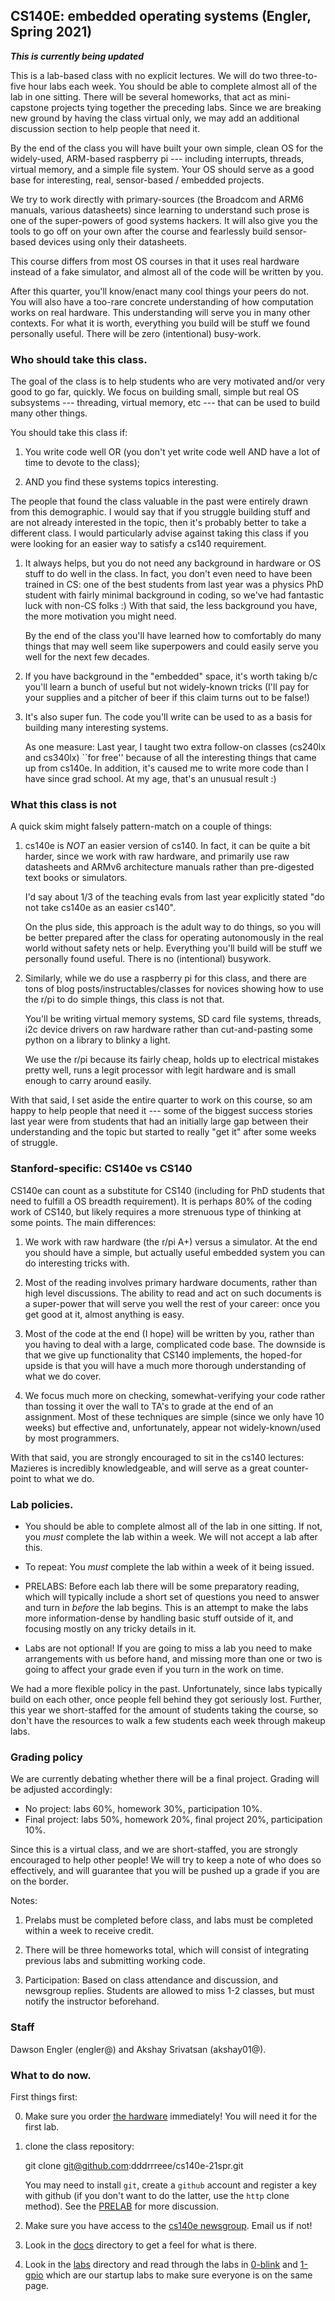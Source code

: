 ## CS140E: embedded operating systems (Engler, Spring 2021)

***This is currently being updated***




This is a lab-based class with no explicit lectures.  We will do two
three-to-five hour labs each week.  You should be able to complete
almost all of the lab in one sitting.  There will be several homeworks,
that act as mini-capstone projects tying together the preceding labs.
Since we are breaking new ground by having the class virtual only,
we may add an additional discussion section to help people that need it.

By the end of the class you will have built your own simple, clean OS
for the widely-used, ARM-based raspberry pi --- including interrupts,
threads, virtual memory, and a simple file system.  Your OS should serve
as a good base for interesting, real, sensor-based / embedded projects.

We try to work directly with primary-sources (the Broadcom and ARM6
manuals, various datasheets) since learning to understand such prose is
one of the super-powers of good systems hackers.  It will also give you
the tools to go off on your own after the course and fearlessly build
sensor-based devices using only their datasheets.

This course differs from most OS courses in that it uses real hardware
instead of a fake simulator, and almost all of the code will be written
by you.

After this quarter, you'll know/enact many cool things your peers do not.
You will also have a too-rare concrete understanding of how computation
works on real hardware.   This understanding will serve you in many other
contexts.  For what it is worth, everything you build will be stuff we
found personally useful.   There will be zero (intentional) busy-work.

### Who should take this class.

The goal of the class is to help students who are very motivated and/or
very good to go far, quickly.  We focus on building small, simple but
real OS subsystems --- threading, virtual memory, etc --- that can be
used to build many other things.

You should take this class if:

   1. You write code well OR (you don't yet write code well AND have
      a lot of time to devote to the class);

   2. AND you find these systems topics interesting.

The people that found the class valuable in the past were entirely drawn
from this demographic.  I would say that if you struggle building stuff
and are not already interested in the topic, then it's probably better
to take a different class.  I would particularly advise against taking
this class if you were looking for an easier way to satisfy a cs140
requirement.

   1. It always helps, but you do not need any background in hardware
      or OS stuff to do well in the class.  In fact, you don't even need
      to have been trained in CS: one of the best students from last year
      was a physics PhD student with fairly minimal background in coding,
      so we've had fantastic luck with non-CS folks :) With that said,
      the less background you have, the more motivation you might need.

      By the end of the class you'll have learned how to comfortably do
      many things that may well seem like superpowers and could easily
      serve you well for the next few decades.

   2. If you have background in the "embedded" space, it's worth taking
      b/c you'll learn a bunch of useful but not widely-known tricks
      (I'll pay for your supplies and a pitcher of beer if this claim
      turns out to be false!)

   3. It's also super fun.   The code you'll write can be used to
      as a basis for building many interesting systems.

      As one measure: Last year, I taught two extra follow-on classes
      (cs240lx and cs340lx) ``for free'' because of all the interesting
      things that came up from cs140e.   In addition, it's caused me
      to write more code than I have since grad school.  At my age,
      that's an unusual result :)


### What this class is not

A quick skim might falsely pattern-match on a couple of things:

   1. cs140e is *NOT* an easier version of cs140.  In fact, it can
      be quite a bit harder, since we work with raw hardware, and
      primarily use raw datasheets and ARMv6 architecture manuals
      rather than pre-digested text books or simulators.

      I'd say about 1/3 of the teaching evals from last year explicitly
      stated "do not take cs140e as an easier cs140".

      On the plus side, this approach is the adult way to do things,
      so you will be better prepared after the class for operating
      autonomously in the real world without safety nets or help.
      Everything you'll build will be stuff we personally found useful.
      There is no (intentional) busywork.

   2. Similarly, while we do use a raspberry pi for this class, and there
      are tons of blog posts/instructables/classes for novices showing
      how to use the r/pi to do simple things, this class is not that.

      You'll be writing virtual memory systems, SD card file systems,
      threads, i2c device drivers on raw hardware rather than
      cut-and-pasting some python on a library to blinky a light.

      We use the r/pi because its fairly cheap, holds up to electrical
      mistakes pretty well, runs a legit processor with legit hardware
      and is small enough to carry around easily.

With that said, I set aside the entire quarter to work on this course,
so am happy to help people that need it --- some of the biggest success
stories last year were from students that had an initially large gap
between their understanding and the topic but started to really "get it"
after some weeks of struggle.

### Stanford-specific: CS140e vs CS140

CS140e can count as a substitute for CS140 (including for PhD students
that need to fulfill a OS breadth requirement).  It is perhaps 80% of
the coding work of CS140, but likely requires a more strenuous type of
thinking at some points.  The main differences:

 1. We work with raw hardware (the r/pi A+) versus a simulator.  At the
    end you should have a simple, but actually useful embedded system
    you can do interesting tricks with.

 2. Most of the reading involves primary hardware documents, rather
    than high level discussions.   The ability to read and act on
    such documents is a super-power that will serve you well the rest of
    your career:  once you get good at it, almost anything is easy.

 3. Most of the code at the end (I hope) will be written by you, rather
    than you having to deal with a large, complicated code base.
    The downside is that we give up functionality that CS140 implements,
    the hoped-for upside is that you will have a much more thorough
    understanding of what we do cover.

 4. We focus much more on checking, somewhat-verifying your code rather
    than tossing it over the wall to TA's to grade at the end of
    an assignment.  Most of these techniques are simple (since we
    only have 10 weeks) but effective and, unfortunately, appear not
    widely-known/used by most programmers.

With that said, you are strongly encouraged to sit in the cs140
lectures: Mazieres is incredibly knowledgeable, and will serve as a
great counter-point to what we do.

### Lab policies.

   - You should be able to complete almost all of the lab in one sitting.
     If not, you *must* complete the lab within a week.  We will not
     accept a lab after this.

   - To repeat: You *must* complete the lab within a week of it being
     issued.

   - PRELABS: Before each lab there will be some preparatory reading,
     which will typically include a short set of questions you need to
     answer and turn in *before* the lab begins.  This is an attempt
     to make the labs more information-dense by handling basic stuff
     outside of it, and focusing mostly on any tricky details in it.

   - Labs are not optional!   If you are going to miss a lab you need
     to make arrangements with us before hand, and missing more than
     one or two is going to affect your grade even if you turn in the
     work on time.

We had a more flexible policy in the past.  Unfortunately, since
labs typically build on each other, once people fell behind they got
seriously lost.  Further, this year we short-staffed for the amount of
students taking the course, so don't have the resources to walk a few
students each week through makeup labs.

### Grading policy

We are currently debating whether there will be a final project.
Grading will be adjusted accordingly:
  - No project: labs 60%, homework 30%, participation 10%.
  - Final project: labs 50%, homework 20%, final project 20%,
    participation 10%.

Since this is a virtual class, and we are short-staffed, you are strongly
encouraged to help other people!    We will try to keep a note of who
does so effectively, and will guarantee that you will be pushed up a
grade if you are on the border.

Notes:
 1. Prelabs must be completed before class, and labs must be completed
    within a week to receive credit.

 2. There will be three homeworks total, which will consist of integrating
    previous labs and submitting working code.

 4. Participation: Based on class attendance and discussion,
    and newsgroup replies. Students are allowed to miss 1-2 classes,
    but must notify the instructor beforehand.

### Staff

Dawson Engler (engler@) and Akshay Srivatsan (akshay01@).

### What to do now.

First things first: 

 0. Make sure you order [the hardware](guides/hardware.md) immediately!
    You will need it for the first lab.

 1. clone the class repository:

       git clone git@github.com:dddrrreee/cs140e-21spr.git

    You may need to install `git`, create a `github` account and register
    a key with github (if you don't want to do the latter, use the
    `http` clone method).  See the [PRELAB](labs/0-blink/PRELAB.md)
    for more discussion.

 2. Make sure you have access to the [cs140e
    newsgroup](https://groups.google.com/g/cs140e-21spr).  Email us
    if not!

 3. Look in the [docs](docs) directory to get a feel for what is there.

 4. Look in the [labs](labs/README.md) directory and read through the labs in
    [0-blink](labs/0-blink) and [1-gpio](labs/1-gpio) which are our
    startup labs to make sure everyone is on the same page.
